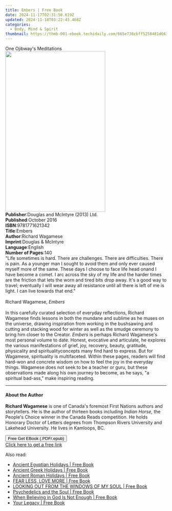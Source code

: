 ```yaml
---
title: Embers | Free Book
date: 2024-11-17T02:31:50.619Z
updated: 2024-11-18T03:22:43.468Z
categories:
  - Body, Mind & Spirit
thumbnail: https://thmb-001-ebook.techidaily.com/665e738cbff5258481d6639f663bb9250614db65bb570d59bb3e63f32838976b.jpg
---
```

<main id="book-container">
  <div class="flex flex-col">
    <div class="book-brief flex-1 py-6 px-4 sm:p-6 md:py-10 md:px-8">
      <!-- brief-->
      <div class="book-brief-main">One Ojibway's Meditations</div>
    </div>
    <div
      class="book-meta-info flex-1 grid gap-4 col-start-1 col-end-3 row-start-1 sm:mb-6 sm:grid-cols-4 lg:gap-6 lg:col-start-2 lg:row-end-6 lg:row-span-6 lg:mb-0"
    >
      <div
        class="book-meta-info-left place-content-center mt-4 p-4 text-sm leading-6 col-start-2 col-span-2 dark:text-slate-400"
      >
        <img
          class="w-full h-500 object-cover rounded-lg sm:h-255 sm:col-span-2 lg:col-span-full"
          src="https://img-001-ebook.techidaily.com/a945baf788599b964dad366cfa2e6a317b9a003ae5985376e56060ecbd5f8bd6.jpg"
          alt=""
          width="312"
          height="500"
        />
      </div>
      <div
        class="book-meta-info-right mt-2 col-start-1 row-start-2 col-span-3 self-center"
      >
        <!-- meta data  -->
        <div class="flex flex-col px-4 md:px-8">
          <div class="flex-1">
            <strong>Publisher</strong>:<span class="px-2"
              >Douglas and McIntyre (2013) Ltd.</span
            >
          </div>
          <div class="flex-1">
            <strong>Published</strong>:<span class="px-2">October 2016</span>
          </div>
          <div class="flex-1">
            <strong>ISBN</strong>:<span class="px-2">9781771621342</span>
          </div>
          <div class="flex-1">
            <strong>Title</strong>:<span class="px-2">Embers</span>
          </div>
          <div class="flex-1">
            <strong>Author</strong>:<span class="px-2">Richard Wagamese</span>
          </div>
          <div class="flex-1">
            <strong>Imprint</strong>:<span class="px-2"
              >Douglas &amp; McIntyre</span
            >
          </div>
          <div class="flex-1">
            <strong>Language</strong>:<span class="px-2">English</span>
          </div>
          <div class="flex-1">
            <strong>Number of Pages</strong>:<span class="px-2">140</span>
          </div>
        </div>
      </div>
    </div>
    <div class="book-description flex-1 py-6 px-4 sm:p-6 md:py-10 md:px-8">
      <div class="book-description-main">
        <div accordion-content="" id="description">
          "Life sometimes is hard. There are challenges. There are difficulties.
          There is pain. As a younger man I sought to avoid them and only ever
          caused myself more of the same. These days I choose to face life head
          onand I have become a comet. I arc across the sky of my life and the
          harder times are the friction that lets the worn and tired bits drop
          away. It's a good way to travel; eventually I will wear away all
          resistance until all there is left of me is light. I can live towards
          that end."<br /><br />Richard Wagamese, <i>Embers</i><br /><br />In
          this carefully curated selection of everyday reflections, Richard
          Wagamese finds lessons in both the mundane and sublime as he muses on
          the universe, drawing inspiration from working in the bushsawing and
          cutting and stacking wood for winter as well as the smudge ceremony to
          bring him closer to the Creator. <i>Embers</i> is perhaps Richard
          Wagamese's most personal volume to date. Honest, evocative and
          articulate, he explores the various manifestations of grief, joy,
          recovery, beauty, gratitude, physicality and spiritualityconcepts many
          find hard to express. But for Wagamese, spirituality is multifaceted.
          Within these pages, readers will find hard-won and concrete wisdom on
          how to feel the joy in the everyday things. Wagamese does not seek to
          be a teacher or guru, but these observations made along his own
          journey to become, as he says, "a spiritual bad-ass," make inspiring
          reading.
        </div>
        <div class="accordion-fader"></div>
      </div>
    </div>
    <div class="book-excerpts flex-1 py-6 px-4 sm:p-6 md:py-10 md:px-8">
      <!-- excerpts-->
      <div class="book-excerpts-main">
        <hr />
        <h4 class="placeholder placeholder-heading">
          <span>About the Author</span>
        </h4>
        <p>
          <b>Richard Wagamese</b> is one of Canada's foremost First Nations
          authors and storytellers. He is the author of thirteen books including
          <i>Indian Horse,</i> the People's Choice winner in the Canada Reads
          competition. He holds Honorary Doctor of Letters degrees from Thompson
          Rivers University and Lakehead University. He lives in Kamloops,
          BC.<br />
        </p>
      </div>
    </div>
    <div
      class="book-about-author flex-1 py-6 px-4 sm:p-6 md:py-10 md:px-8"
    ></div>
    <div class="book-free-get flex-1 py-6 px-4 sm:p-6 md:py-10 md:px-8">
      <button
        id="btn-free-get"
        class="bg-blue-500 hover:bg-blue-700 text-white font-bold py-2 px-4 rounded"
      >
        Free Get EBook (.PDF/.epub)
      </button>
      <div id="countdown-display" class="px-2 text-lg mt-2"></div>
      <a
        id="free-link"
        class="hidden bg-blue-500 hover:bg-blue-700 text-white font-bold py-2 px-4 rounded"
        href="https://www.ebooks.com/en-us/book/96380819/embers/richard-wagamese/"
        target="_blank"
        >Click here to get a free link</a
      >
    </div>
    <script>
      let countdownTime = 0;
      let countdownInterval = null;
      document
        .getElementById('btn-free-get')
        .addEventListener('click', startCountdown);
      function startCountdown() {
        countdownTime = new Date().getTime() + 60000 * 3;
        countdownInterval = setInterval(updateCountdown, 1000);
        document.getElementById('btn-free-get').disabled = true;
        document
          .getElementById('btn-free-get')
          .classList.add('bg-gray-500', 'cursor-not-allowed');
      }
      function updateCountdown() {
        let currentTime = new Date().getTime();
        let timeLeft = countdownTime - currentTime;
        let secondsLeft = Math.floor(timeLeft / 1000);
        document.getElementById('countdown-display').innerHTML =
          `Remaining time: ${secondsLeft} seconds.`;
        if (secondsLeft <= 0) {
          clearInterval(countdownInterval);
          document.getElementById('btn-free-get').classList.add('hidden');
          document.getElementById('free-link').classList.remove('hidden');
          document.getElementById('countdown-display').innerHTML = '';
        }
      }
    </script>
  </div>
</main>

<ins class="adsbygoogle"
      style="display:block"
      data-ad-client="ca-pub-7571918770474297"
      data-ad-slot="8358498916"
      data-ad-format="auto"
      data-full-width-responsive="true"></ins>
    

<span class="atpl-alsoreadstyle">Also read:</span>
<div><ul>
<li><a href="https://novels-ebooks.techidaily.com/211184097-9781881098058-ancient-egyptian-holidays/"><u>Ancient Egyptian Holidays | Free Book</u></a></li>
<li><a href="https://novels-ebooks.techidaily.com/211184098-9781881098294-ancient-greek-holidays/"><u>Ancient Greek Holidays | Free Book</u></a></li>
<li><a href="https://novels-ebooks.techidaily.com/211184096-9781881098973-ancient-roman-holidays/"><u>Ancient Roman Holidays | Free Book</u></a></li>
<li><a href="https://novels-ebooks.techidaily.com/211180370-9798989632220-fear-less-love-more/"><u>FEAR LESS, LOVE MORE | Free Book</u></a></li>
<li><a href="https://novels-ebooks.techidaily.com/211184260-9798218331405-looking-out-from-the-windows-of-my-soul/"><u>LOOKING OUT FROM THE WINDOWS OF MY SOUL | Free Book</u></a></li>
<li><a href="https://novels-ebooks.techidaily.com/211181674-9798889840657-psychedelics-and-the-soul/"><u>Psychedelics and the Soul | Free Book</u></a></li>
<li><a href="https://novels-ebooks.techidaily.com/211183889-9798888328644-when-believing-in-god-is-not-enough/"><u>When Believing in God Is Not Enough | Free Book</u></a></li>
<li><a href="https://novels-ebooks.techidaily.com/211184245-9798888518465-your-legacy/"><u>Your Legacy | Free Book</u></a></li>
</ul></div>

